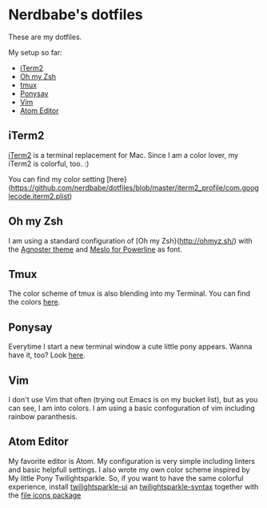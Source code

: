 # Nerdbabe's dotfiles

These are my dotfiles.

My setup so far: 
- [iTerm2](#iterm2)
- [Oh my Zsh](oh-my-zsh)
- [tmux](tmux)
- [Ponysay](ponysay)
- [Vim](vim)
- [Atom Editor](atom-editor)


## iTerm2
[iTerm2](https://www.iterm2.com/) is a terminal replacement for Mac. Since I am a color lover, my iTerm2 is colorful, too. :)

You can find my color setting [here}(https://github.com/nerdbabe/dotfiles/blob/master/iterm2_profile/com.googlecode.iterm2.plist)

## Oh my Zsh
I am using a standard configuration of [Oh my Zsh}(http://ohmyz.sh/) with the [Agnoster theme](https://github.com/agnoster/agnoster-zsh-theme) and [Meslo for Powerline](https://github.com/powerline/fonts) as font.

## Tmux
The color scheme of tmux is also blending into my Terminal. You can find the colors [here](https://github.com/nerdbabe/dotfiles/tree/master/color).

## Ponysay
Everytime I start a new terminal window a cute little pony appears. Wanna have it, too? Look [here](https://github.com/erkin/ponysay).

## Vim
I don't use Vim that often (trying out Emacs is on my bucket list), but as you can see, I am into colors. I am using a basic confoguration of vim including rainbow paranthesis.

## Atom Editor
My favorite editor is Atom. My configuration is very simple including linters and basic helpfull settings. I also wrote my own color scheme inspired by My little Pony Twilightsparkle. 
So, if you want to have the same colorful experience, install [twilightsparkle-ui](https://atom.io/themes/twilightsparkle-ui) an [twilightsparkle-syntax](https://atom.io/themes/twilightsparkle-syntax) together with the [file icons package](https://atom.io/packages/file-icons)
